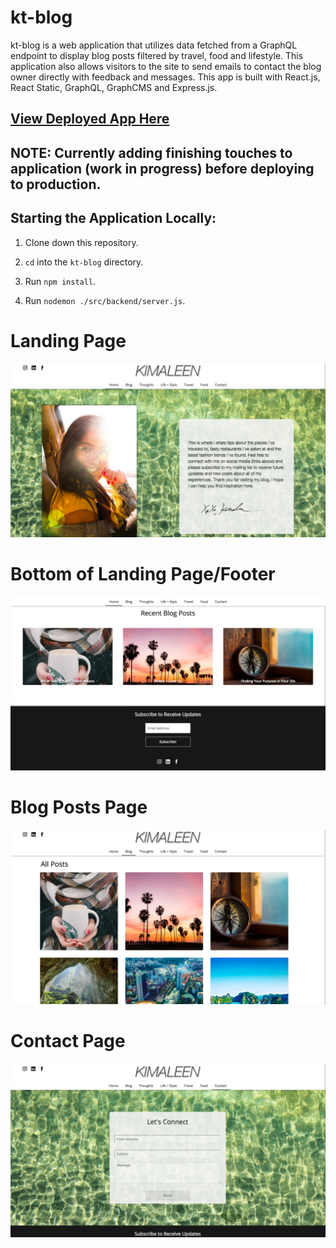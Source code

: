 # kt-blog

kt-blog is a web application that utilizes data fetched from a GraphQL endpoint to display blog posts filtered by travel, food and lifestyle. This application also allows visitors to the site to send emails to contact the blog owner directly with feedback and messages. This app is built with React.js, React Static, GraphQL, GraphCMS and Express.js.

## [View Deployed App Here](kimaleen.com)

## NOTE: Currently adding finishing touches to application (work in progress) before deploying to production.

## Starting the Application Locally:

1. Clone down this repository.

2. `cd` into the `kt-blog` directory.

3. Run `npm install`.

4. Run `nodemon ./src/backend/server.js`.

# Landing Page

<img src="./src/frontend/images/kt-blog-landing.svg" alt="homepage">

# Bottom of Landing Page/Footer

<img src="./src/frontend/images/kt-blog-footer.svg" alt="footer">

# Blog Posts Page

<img src="./src/frontend/images/kt-blog-posts.svg" alt="blog posts">

# Contact Page

<img src="./src/frontend/images/kt-blog-contact.svg" alt="contact page">
